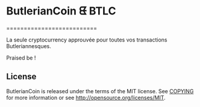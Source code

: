 # ButlerianCoin ᘀ BTLC
==========================

La seule cryptocurrency approuvée pour toutes vos transactions Butleriannesques.

Praised be !

## License
ButlerianCoin is released under the terms of the MIT license. See [COPYING](COPYING)
for more information or see http://opensource.org/licenses/MIT.

